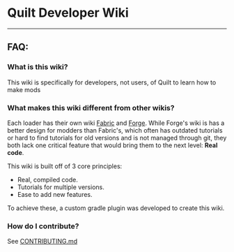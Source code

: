 # Quilt Developer Wiki

----

## FAQ:

### What is this wiki?
This wiki is specifically for developers, not users, of Quilt to learn how to make mods

### What makes this wiki different from other wikis?
Each loader has their own wiki [Fabric](https://fabricmc.net/wiki/doku.php) and [Forge](https://docs.minecraftforge.net/). 
While Forge's wiki is has a better design for modders than Fabric's, 
which often has outdated tutorials or hard to find tutorials for old versions and is not managed through git, 
they both lack one critical feature that would bring them to the next level: **Real code**. 

This wiki is built off of 3 core principles: 
* Real, compiled code.
* Tutorials for multiple versions.
* Ease to add new features. 

To achieve these, a custom gradle plugin was developed to create this wiki.

### How do I contribute?

See [CONTRIBUTING.md](CONTRIBUTING.md)